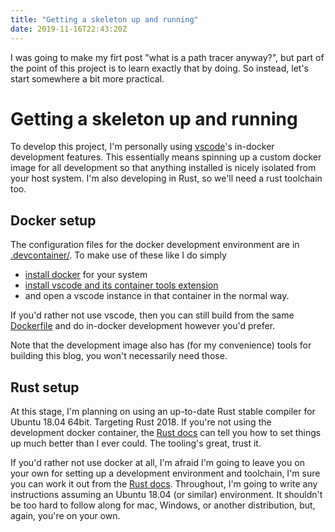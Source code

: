 ```yaml
---
title: "Getting a skeleton up and running"
date: 2019-11-16T22:43:20Z
---
```


I was going to make my firt post "what is a path tracer anyway?", but part of
the point of this project is to learn exactly that by doing. So instead, let's
start somewhere a bit more practical.

# Getting a skeleton up and running

To develop this project, I'm personally using
[vscode](https://code.visualstudio.com/)'s in-docker development features. This
essentially means spinning up a custom docker image for all development so that
anything installed is nicely isolated from your host system. I'm also developing
in Rust, so we'll need a rust toolchain too.

## Docker setup

The configuration files for the docker development environment are in
[.devcontainer/](https://github.com/jmaargh/punter/tree/master/.devcontainer).
To make use of these like I do simply

- [install docker](https://docs.docker.com/) for your system
- [install vscode and its container tools extension](https://code.visualstudio.com/docs/remote/containers)
- and open a vscode instance in that container in the normal way.

If you'd rather not use vscode, then you can still build from the same
[Dockerfile](https://github.com/jmaargh/punter/tree/master/.devcontainer/Dockerfile)
and do in-docker development however you'd prefer.


Note that the development image also has (for my convenience) tools for building
this blog, you won't necessarily need those.

## Rust setup

At this stage, I'm planning on using an up-to-date Rust stable compiler for
Ubuntu 18.04 64bit. Targeting Rust 2018. If you're not using the development
docker container, the [Rust docs](https://www.rust-lang.org/tools/install) can
tell you how to set things up much better than I ever could. The tooling's
great, trust it.

If you'd rather not use docker at all, I'm afraid I'm going to leave you on
your own for setting up a development environment and toolchain, I'm sure you
can work it out from the [Rust docs](https://www.rust-lang.org/tools/install).
Throughout, I'm going to write any instructions assuming an Ubuntu 18.04 (or
similar) environment. It shouldn't be too hard to follow along for mac, Windows,
or another distribution, but, again, you're on your own.
